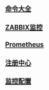 ## [命令大全](https://mirrors.itan90.cn/site/linux-command/)
## [ZABBIX监控](https://zabbix.itan90.cn/)
## [Prometheus](http://42.192.186.124:9090/)
## [注册中心](http://42.192.186.124:8500/ui/)
## [监控配置](https://mirrors.itan90.cn/scripts/monitor/monitor.d/)
